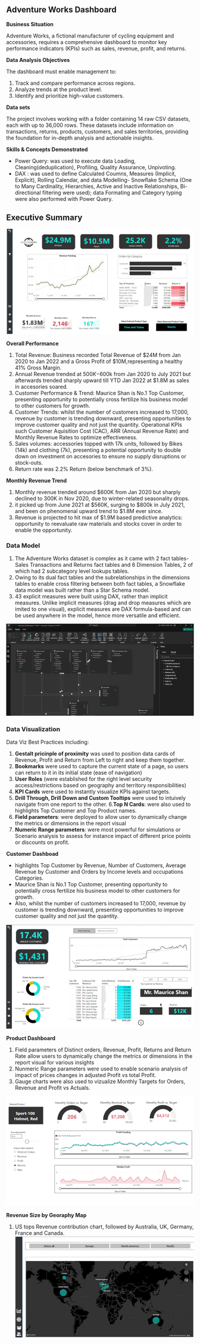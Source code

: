 ## Adventure Works Dashboard

**Business Situation**

Adventure Works, a fictional manufacturer of cycling equipment and accessories, requires a comprehensive dashboard to monitor key performance indicators (KPIs) such as sales, revenue, profit, and returns. 

**Data Analysis Objectives**

The dashboard must enable management to:
1. Track and compare performance across regions.
2. Analyze trends at the product level.
3. Identify and prioritize high-value customers.

**Data sets**

The project involves working with a folder containing 14 raw CSV datasets, each with up to 36,000 rows. These datasets include information on transactions, returns, products, customers, and sales territories, providing the foundation for in-depth analysis and actionable insights.
   
**Skills & Concepts Demonstrated**

- Power Query: was used to execute data Loading, Cleaning(deduplication), Profiling, Quality Assurance, Unpivoting. 
- DAX : was used to define Calculated Coumns, Measures (Implicit, Explicit), Rolling Calendar, and data Modelling- Snowflake Schema (One to Many Cardinality, Hierarchies, Active and Inactive Relationships, Bi-directional filtering were used); data Formating and Category typing were also performed with Power Query. 

 ## Executive Summary
![](Adventure_Works_Executive_Summary.png)

**Overall Performance**
1.  Total Revenue: Business recorded Total Revenue of $24M from Jan 2020 to Jan 2022 and a Gross Profit of $10M,representing a healthy 41% Gross Margin.
2.  Annual Revenue trended at $500K-$600k from Jan 2020 to July 2021 but afterwards trended sharply upward till YTD Jan 2022 at $1.8M as sales in accesories soared.
3. Customer Performance & Trend: Maurice Shan is No.1 Top Customer, presenting opportunity to potentially cross fertilize his business model to other customers for growth.
4. Customer Trends: whilst the number of customers increased to 17,000, revenue by customer is trending downward, presenting opportunities to improve customer quality and not just the quantity. Operational KPIs such Customer Aquisition Cost (CAC), ARR (Annual Revenue Rate) and Monthly Revenue Rates to optimize effectiveness. 
5.  Sales volumes: accessories topped with 17k units, followed by Bikes (14k) and clothing (7k), presenting a potential opportunity to double down on investment on accesories to ensure no supply disruptions or stock-outs.
6.  Return rate was 2.2% Return (below benchmark of 3%).
   
**Monthly Revenue Trend**
1.  Monthly revenue trended around $600K from Jan 2020 but sharply declined to 300K in Nov 2020, due to winter-related seasonality drops. 
2.  it picked up from June 2021 at $560K, surging to $800k in July 2021, and been on phenomenal upward trend to $1.8M ever since.
3.  Revenue is projected to hit max of $1.9M based predictive analytics: opportunity to reevaluate raw materials and stocks cover in order to enable the opportunity. 
 
 ### Data Model  
1. The Adventure Works dataset is complex as it came with 2 fact tables- Sales Transactions and Returns fact tables and 6 Dimension Tables, 2 of which had 2 subcategory level lookups tables.
2. Owing to its dual fact tables and the subrelationships in the dimensions tables to enable cross filtering between both fact tables, a Snowflake data model was built rather than a Star Schema model.
3. 43 explicit measures were built using DAX, rather than implicit measures. Unlike implicit measures (drag and drop measures which are imited to one visual), explicit measures are DAX formula-based and can be used anywhere in the model, hence more versatile and efficient.

![](PowerBi_Snow_flake_Data_Model.png2.png)


 ### Data Visualization
 Data Viz Best Practices including:
1. **Gestalt pricinple of proximity** was used to position data cards of Revenue, Profit and Return from Left to right and keep them together.
2. **Bookmarks** were used to capture the current state of a page, so users can return to it in its initial state (ease of navigation)
3. **User Roles** (were established for the right level security access/restrictions based on geography and territory responsibilities)
4. **KPI Cards** were used to instantly visualize KPIs against targets.
5. **Drill Through, Drill Down and Custom Tooltips** were used to intuively navigate from one report to the other.
6.**Top N Cards**: were also used to highlights Top Customer and Top Product names.
7. **Field parameters**: were deployed to allow user to dynamically change the metrics or dimensions in the report visual
8. **Numeric Range parameters**: were most powerful for simulations or Scenario analysis to assess for instance impact of different price points or discounts on profit. 

**Customer Dashboad** 
- highlights Top Customer by Revenue, Number of Customers, Average Revenue by Customer and Orders by Income levels and occupations Categories.
- Maurice Shan is No.1 Top Customer, presenting opportunity to potentially cross fertilize his business model to other customers for growth.
- Also, whilst the number of customers increased to 17,000, revenue by customer is trending downward, presenting opportunities to improve customer quality and not just the quantity.

![](Adventure_Works_Customer_Details.png)

**Product Dashboard**
1.  Field parameters of Distinct orders, Revenue, Profit, Returns and Return Rate allow users to dynamically change the metrics or dimensions in the report visual for various insights
2.  Nunmeric Range parameters were used to enable scenario analysis of impact of prices changes in adjusted Profit vs total Profit.
3.  Gauge charts were also used to vizualize Monthly Targets for Orders, Revenue and Profit vs Actuals.
   
![](Adventure_Works_Product.png)

**Revenue Size by Georaphy Map**
1.  US tops Revenue contribution chart, followed by Australia, UK, Germany, France and Canada.
![](Adventure_Works_Maps.png)

